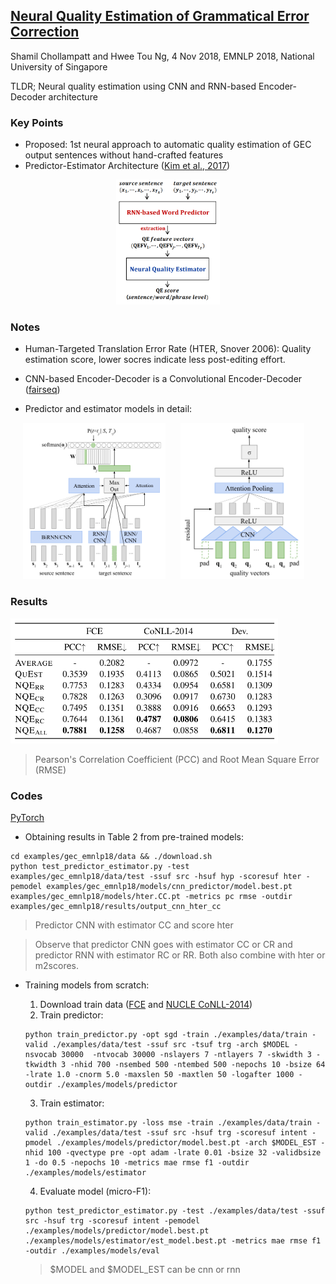 ## [Neural Quality Estimation of Grammatical Error Correction](https://aclweb.org/anthology/D18-1274)
Shamil Chollampatt and Hwee Tou Ng, 4 Nov 2018, EMNLP 2018, National University of Singapore

TLDR; Neural quality estimation using CNN and RNN-based Encoder-Decoder architecture 

### Key Points
* Proposed: 1st neural approach to automatic quality estimation of GEC output sentences without hand-crafted features
* Predictor-Estimator Architecture ([Kim et al., 2017](https://www.statmt.org/wmt17/pdf/WMT63.pdf))

<p align="center">
<img src="./imgs/neuqe_predictor_estimator_architecture.png" height="200" alt="Predictor-estimator architecture">
</p>

### Notes
* Human-Targeted Translation Error Rate (HTER, Snover 2006): Quality estimation score, lower socres indicate less post-editing effort.
* CNN-based Encoder-Decoder is a Convolutional Encoder-Decoder ([fairseq](https://github.com/pytorch/fairseq))

* Predictor and estimator models in detail:
<p align="left">
<img src="./imgs/neuqe_predictor.png" height="250" alt="Predictor" hspace="20">
<img src="./imgs/neuqe_estimator.png" height="250" alt="Estimator">
</p>
            
### Results

<p align="left">
<img src="./imgs/neuqe_results.png" height="200" alt="Results">
</p>

> Pearson's Correlation Coefficient (PCC) and Root Mean Square Error (RMSE)
 
### Codes
[PyTorch](https://github.com/nusnlp/neuqe)

* Obtaining results in Table 2 from pre-trained models:
```
cd examples/gec_emnlp18/data && ./download.sh
python test_predictor_estimator.py -test examples/gec_emnlp18/data/test -ssuf src -hsuf hyp -scoresuf hter -pemodel examples/gec_emnlp18/models/cnn_predictor/model.best.pt examples/gec_emnlp18/models/hter.CC.pt -metrics pc rmse -outdir examples/gec_emnlp18/results/output_cnn_hter_cc
```
> Predictor CNN with estimator CC and score hter 

> Observe that predictor CNN goes with estimator CC or CR and predictor RNN with estimator RC or RR. Both also combine with hter or m2scores.

* Training models from scratch:
  1. Download train data ([FCE](https://ilexir.co.uk/datasets/index.html) and [NUCLE CoNLL-2014](https://www.comp.nus.edu.sg/~nlp/conll14st.html))
  2. Train predictor: 
  ```
  python train_predictor.py -opt sgd -train ./examples/data/train -valid ./examples/data/test -ssuf src -tsuf trg -arch $MODEL -nsvocab 30000  -ntvocab 30000 -nslayers 7 -ntlayers 7 -skwidth 3 -tkwidth 3 -nhid 700 -nsembed 500 -ntembed 500 -nepochs 10 -bsize 64 -lrate 1.0 -cnorm 5.0 -maxslen 50 -maxtlen 50 -logafter 1000 -outdir ./examples/models/predictor
  ```
        
  3. Train estimator:
    ```
    python train_estimator.py -loss mse -train ./examples/data/train -valid ./examples/data/test -ssuf src -hsuf trg -scoresuf intent -pmodel ./examples/models/predictor/model.best.pt -arch $MODEL_EST -nhid 100 -qvectype pre -opt adam -lrate 0.01 -bsize 32 -validbsize 1 -do 0.5 -nepochs 10 -metrics mae rmse f1 -outdir ./examples/models/estimator
    ```
        
  4. Evaluate model (micro-F1):
    ```
    python test_predictor_estimator.py -test ./examples/data/test -ssuf src -hsuf trg -scoresuf intent -pemodel ./examples/models/predictor/model.best.pt ./examples/models/estimator/est_model.best.pt -metrics mae rmse f1 -outdir ./examples/models/eval
    ```
        
  > $MODEL and $MODEL_EST can be cnn or rnn